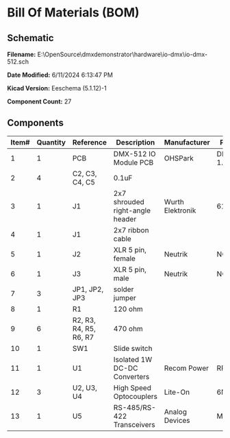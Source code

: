 
# Bill Of Materials (BOM)

## Schematic

**Filename:** E:\OpenSource\dmxdemonstrator\hardware\io-dmx\io-dmx-512.sch

**Date Modified:** 6/11/2024 6:13:47 PM

**Kicad Version:** Eeschema (5.1.12)-1

**Component Count:** 27

## Components

Item#|Quantity|Reference|Description|Manufacturer|Part Number|Datasheet|Notes
-----|--------|---------|-----------|------------|-----------|---------|-----
1|1|PCB|DMX-512 IO Module PCB|OHSPark|DMX-IO1, Rev 1.7||[Order](https://oshpark.com/shared_projects/uaF9lrbr)|
2|4|C2, C3, C4, C5|0.1uF||||
3|1|J1|2x7 shrouded right-angle header|Wurth Elektronik|61201421721|[Data Sheet](https://www.we-online.com/catalog/datasheet/61201421721.pdf)|
4|1|J1|2x7 ribbon cable||||
5|1|J2|XLR 5 pin, female|Neutrik|NC5FAH|[Data Sheet](https://www.neutrik.com/en/product/nc5fah.pdf)|
6|1|J3|XLR 5 pin, male|Neutrik|NC5MAH|[Data Sheet](https://www.neutrik.com/en/product/nc5mah.pdf)|
7|3|JP1, JP2, JP3|solder jumper||||
8|1|R1|120 ohm||||
9|6|R2, R3, R4, R5, R6, R7|470 ohm||||
10|1|SW1|Slide switch||||
11|1|U1|Isolated 1W DC-DC Converters|Recom Power|RFM-0505S|[Data Sheet](https://recom-power.com/pdf/Econoline/RFM.pdf)|
12|3|U2, U3, U4|High Speed Optocouplers|Lite-On|6N137|[Data Sheet](https://media.digikey.com/pdf/Data%20Sheets/Lite-On%20PDFs/6N137%20Series.pdf)|
13|1|U5|RS-485/RS-422 Transceivers|Analog Devices|MAX485E|[Data Sheet](https://www.analog.com/media/en/technical-documentation/data-sheets/MAX1487E-MAX491E.pdf)|
<!--BOMROW-->

